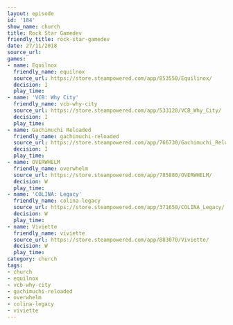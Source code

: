 ```yaml
---
layout: episode
id: '184'
show_name: church
title: Rock Star Gamedev
friendly_title: rock-star-gamedev
date: 27/11/2018
source_url: 
games:
- name: Equilnox
  friendly_name: equilnox
  source_url: https://store.steampowered.com/app/853550/Equilinox/
  decision: I
  play_time: 
- name: 'VCB: Why City'
  friendly_name: vcb-why-city
  source_url: https://store.steampowered.com/app/533120/VCB_Why_City/
  decision: I
  play_time: 
- name: Gachimuchi Reloaded
  friendly_name: gachimuchi-reloaded
  source_url: https://store.steampowered.com/app/766730/Gachimuchi_Reloaded/
  decision: I
  play_time: 
- name: OVERWHELM
  friendly_name: overwhelm
  source_url: https://store.steampowered.com/app/785880/OVERWHELM/
  decision: W
  play_time: 
- name: 'COLINA: Legacy'
  friendly_name: colina-legacy
  source_url: https://store.steampowered.com/app/371650/COLINA_Legacy/
  decision: W
  play_time: 
- name: Viviette
  friendly_name: viviette
  source_url: https://store.steampowered.com/app/883070/Viviette/
  decision: W
  play_time: 
category: church
tags:
- church
- equilnox
- vcb-why-city
- gachimuchi-reloaded
- overwhelm
- colina-legacy
- viviette
---
```

